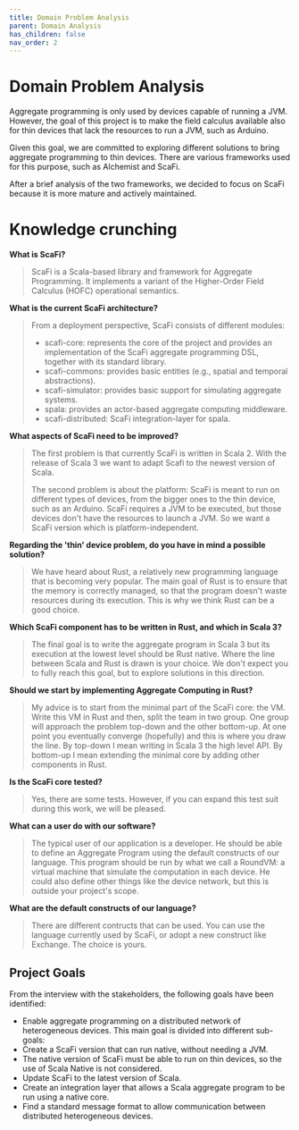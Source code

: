 ```yaml
---
title: Domain Problem Analysis
parent: Domain Analysis
has_children: false
nav_order: 2
---
```



# Domain Problem Analysis

Aggregate programming is only used by devices capable of running a JVM.
However, the goal of this project is to make the field calculus available also for thin devices that lack the resources to run a JVM, such as Arduino.

Given this goal, we are committed to exploring different solutions to bring aggregate programming to thin devices.
There are various frameworks used for this purpose, such as Alchemist and ScaFi.

After a brief analysis of the two frameworks, we decided to focus on ScaFi because it is more mature and actively maintained.

# Knowledge crunching

**What is ScaFi?**

> ScaFi is a Scala-based library and framework for Aggregate Programming. 
> It implements a variant of the Higher-Order Field Calculus (HOFC) operational semantics.

**What is the current ScaFi architecture?**

> From a deployment perspective, ScaFi consists of different modules:
>
> - scafi-core: represents the core of the project and provides an implementation of the ScaFi aggregate programming DSL, together with its standard library.
> - scafi-commons: provides basic entities (e.g., spatial and temporal abstractions).
> - scafi-simulator: provides basic support for simulating aggregate systems.
> - spala: provides an actor-based aggregate computing middleware.
> - scafi-distributed: ScaFi integration-layer for spala.

**What aspects of ScaFi need to be improved?**

> The first problem is that currently ScaFi is written in Scala 2. With the release of Scala 3 we want to adapt Scafi to the newest version of Scala.
>
> The second problem is about the platform: ScaFi is meant to run on different types of devices, from the bigger ones to the thin device, such as an Arduino. ScaFi requires a JVM to be executed, but those devices don't have the resources to launch a JVM. So we want a ScaFi version which is platform-independent.

**Regarding the 'thin' device problem, do you have in mind a possible solution?**

> We have heard about Rust, a relatively new programming language that is becoming very popular. The main goal of Rust is to ensure that the memory is correctly managed, so that the program doesn't waste resources during its execution. 
> This is why we think Rust can be a good choice.

**Which ScaFi component has to be written in Rust, and which in Scala 3?**

> The final goal is to write the aggregate program in Scala 3 but its execution at the lowest level should be Rust native. Where the line between Scala and Rust is drawn is your choice.
> We don't expect you to fully reach this goal, but to explore solutions in this direction.

**Should we start by implementing Aggregate Computing in Rust?**

> My advice is to start from the minimal part of the ScaFi core: the VM. Write this VM in Rust and then, split the team in two group. One group will approach the problem top-down and the other bottom-up. At one point you eventually converge (hopefully) and this is where you draw the line.
> By top-down I mean writing in Scala 3 the high level API.
> By bottom-up I mean extending the minimal core by adding other components in Rust.

**Is the ScaFi core tested?**

> Yes, there are some tests. However, if you can expand this test suit during this work, we will be pleased.

**What can a user do with our software?**

> The typical user of our application is a developer. He should be able to define an Aggregate Program using the default constructs of our language. This program should be run by what we call a RoundVM: a virtual machine that simulate the computation in each device.
> He could also define other things like the device network, but this is outside your project's scope.

**What are the default constructs of our language?**

> There are different contructs that can be used.
> You can use the language currently used by ScaFi, or adopt a new construct like Exchange.
> The choice is yours.

## Project Goals
From the interview with the stakeholders, the following goals have been identified:
- Enable aggregate programming on a distributed network of heterogeneous devices.
This main goal is divided into different sub-goals:
- Create a ScaFi version that can run native, without needing a JVM.
- The native version of ScaFi must be able to run on thin devices, so the use of Scala Native is not considered.
- Update ScaFi to the latest version of Scala.
- Create an integration layer that allows a Scala aggregate program to be run using a native core.
- Find a standard message format to allow communication between distributed heterogeneous devices.